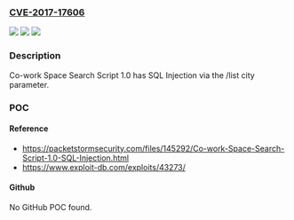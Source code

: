 ### [CVE-2017-17606](https://cve.mitre.org/cgi-bin/cvename.cgi?name=CVE-2017-17606)
![](https://img.shields.io/static/v1?label=Product&message=n%2Fa&color=blue)
![](https://img.shields.io/static/v1?label=Version&message=n%2Fa&color=blue)
![](https://img.shields.io/static/v1?label=Vulnerability&message=n%2Fa&color=brighgreen)

### Description

Co-work Space Search Script 1.0 has SQL Injection via the /list city parameter.

### POC

#### Reference
- https://packetstormsecurity.com/files/145292/Co-work-Space-Search-Script-1.0-SQL-Injection.html
- https://www.exploit-db.com/exploits/43273/

#### Github
No GitHub POC found.

